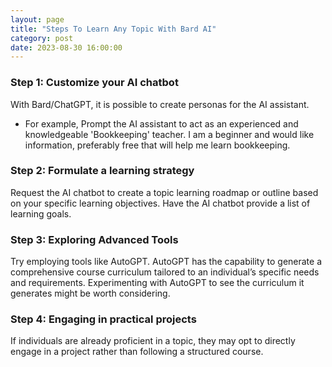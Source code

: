 ```yaml
---
layout: page
title: "Steps To Learn Any Topic With Bard AI"
category: post
date: 2023-08-30 16:00:00
---
```



### Step 1: Customize your AI chatbot

With Bard/ChatGPT, it is possible to create personas for the AI assistant. 

- For example, Prompt the AI assistant to act as an experienced and knowledgeable 'Bookkeeping' teacher. I am a beginner and would like information, preferably free that will help me learn bookkeeping.

### Step 2: Formulate a learning strategy

Request the AI chatbot to create a topic learning roadmap or outline based on your specific learning objectives. Have the AI chatbot provide a list of learning goals.


### Step 3: Exploring Advanced Tools

Try employing tools like AutoGPT. AutoGPT has the capability to generate a comprehensive course curriculum tailored to an individual’s specific needs and requirements. Experimenting with AutoGPT to see the curriculum it generates might be worth considering.

### Step 4: Engaging in practical projects

If individuals are already proficient in a topic, they may opt to directly engage in a project rather than following a structured course. 
